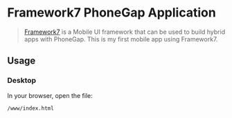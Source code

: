 # Framework7 PhoneGap Application 

> [Framework7](http://www.idangero.us/framework7) is a Mobile UI framework that can be used to build hybrid apps with PhoneGap. This is my first mobile app using Framework7. 
  

## Usage
       
### Desktop

In your browser, open the file:

    /www/index.html


  